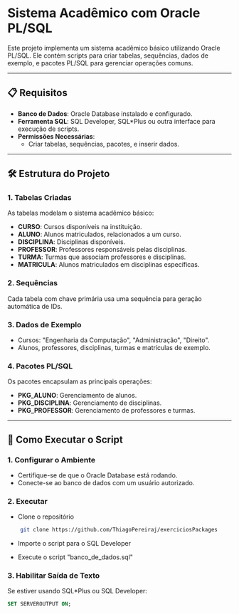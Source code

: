 # Sistema Acadêmico com Oracle PL/SQL

Este projeto implementa um sistema acadêmico básico utilizando Oracle PL/SQL. Ele contém scripts para criar tabelas, sequências, dados de exemplo, e pacotes PL/SQL para gerenciar operações comuns.

---

## 📋 Requisitos

- **Banco de Dados**: Oracle Database instalado e configurado.
- **Ferramenta SQL**: SQL Developer, SQL*Plus ou outra interface para execução de scripts.
- **Permissões Necessárias**:
  - Criar tabelas, sequências, pacotes, e inserir dados.

---

## 🛠 Estrutura do Projeto

### 1. **Tabelas Criadas**
As tabelas modelam o sistema acadêmico básico:
- **CURSO**: Cursos disponíveis na instituição.
- **ALUNO**: Alunos matriculados, relacionados a um curso.
- **DISCIPLINA**: Disciplinas disponíveis.
- **PROFESSOR**: Professores responsáveis pelas disciplinas.
- **TURMA**: Turmas que associam professores e disciplinas.
- **MATRICULA**: Alunos matriculados em disciplinas específicas.

### 2. **Sequências**
Cada tabela com chave primária usa uma sequência para geração automática de IDs.

### 3. **Dados de Exemplo**
- Cursos: "Engenharia da Computação", "Administração", "Direito".
- Alunos, professores, disciplinas, turmas e matrículas de exemplo.

### 4. **Pacotes PL/SQL**
Os pacotes encapsulam as principais operações:
- **PKG_ALUNO**: Gerenciamento de alunos.
- **PKG_DISCIPLINA**: Gerenciamento de disciplinas.
- **PKG_PROFESSOR**: Gerenciamento de professores e turmas.

---

## 🚀 Como Executar o Script

### 1. Configurar o Ambiente
- Certifique-se de que o Oracle Database está rodando.
- Conecte-se ao banco de dados com um usuário autorizado.

### 2. Executar
- Clone o repositório
```bash
    git clone https://github.com/ThiagoPereiraj/exerciciosPackages
```

- Importe o script para o SQL Developer

- Execute o script "banco_de_dados.sql" 

  
### 3. Habilitar Saída de Texto
Se estiver usando SQL*Plus ou SQL Developer:
```sql
SET SERVEROUTPUT ON;
